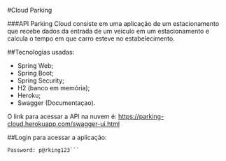 
#Cloud Parking

###API Parking Cloud consiste em uma aplicação de um estacionamento que recebe dados da entrada de um veículo em um estacionamento e calcula o tempo em que carro esteve no estabelecimento.



##Tecnologias usadas:

- Spring Web;
- Spring Boot;
- Spring Security;
- H2 (banco em memória);
- Heroku;
- Swagger (Documentaçao).


O link para acessar a API na nuvem é: https://parking-cloud.herokuapp.com/swagger-ui.html



##Login para acessar a aplicação:

```Login: parking
Password: p@rking123```
